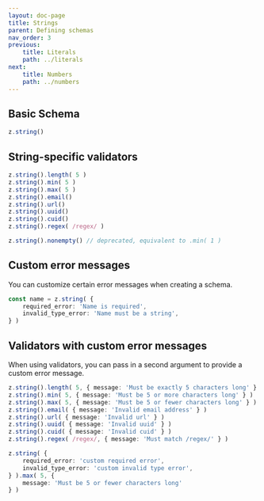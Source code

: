 ```yaml
---
layout: doc-page
title: Strings
parent: Defining schemas
nav_order: 3
previous:
    title: Literals
    path: ../literals
next:
    title: Numbers
    path: ../numbers
---
```


## Basic Schema
```ts
z.string()
```

## String-specific validators
```ts
z.string().length( 5 )
z.string().min( 5 )
z.string().max( 5 )
z.string().email()
z.string().url()
z.string().uuid()
z.string().cuid()
z.string().regex( /regex/ )

z.string().nonempty() // deprecated, equivalent to .min( 1 )
```

<!--
Check out [validator.js](https://github.com/validatorjs/validator.js) for a bunch of other useful string validation functions.
-->

## Custom error messages
You can customize certain error messages when creating a schema.
```ts
const name = z.string( {
    required_error: 'Name is required',
    invalid_type_error: 'Name must be a string',
} )
```

## Validators with custom error messages
When using validators, you can pass in a second argument to provide a custom error message.
```ts
z.string().length( 5, { message: 'Must be exactly 5 characters long' } )
z.string().min( 5, { message: 'Must be 5 or more characters long' } )
z.string().max( 5, { message: 'Must be 5 or fewer characters long' } )
z.string().email( { message: 'Invalid email address' } )
z.string().url( { message: 'Invalid url' } )
z.string().uuid( { message: 'Invalid uuid' } )
z.string().cuid( { message: 'Invalid cuid' } )
z.string().regex( /regex/, { message: 'Must match /regex/' } )

z.string( {
    required_error: 'custom required error',
    invalid_type_error: 'custom invalid type error',
} ).max( 5, {
    message: 'Must be 5 or fewer characters long'
} )
```